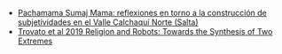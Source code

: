 <!--
.. title: 🌱 Pachamama y Antropologia en Tierras Altas
.. slug: 2024-08-05-pachamama-y-antropologia-en-tierras-altas
.. date: 2024-08-05 00:00:00 UTC-03:00
.. tags: Arqueología, Etnografía, Pachamama, Tierras altas
.. link:
.. description:
.. type: text
-->

- [Pachamama Sumaj Mama: reflexiones en torno a la construcción de subjetividades en el Valle Calchaquí Norte (Salta)](https://sedici.unlp.edu.ar/handle/10915/155378?show=full)
- [Trovato et al 2019 Religion and Robots: Towards the Synthesis of Two Extremes](https://doi.org/10.1007/s12369-019-00553-8)
